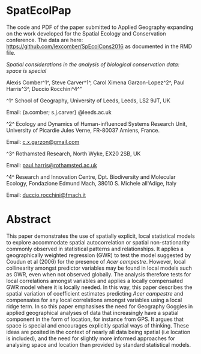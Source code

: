 # SpatEcolPap
The code and PDF of the paper submitted to Applied Geography expanding on the work developed for the Spatial Ecology and Conservation conference. The data are here: https://github.com/lexcomber/SpEcolCons2016 as documented in the RMD file. 

*Spatial considerations in the analysis of biological conservation data: space is special*

Alexis Comber^1^, Steve Carver^1^, Carol Ximena Garzon-Lopez^2^, Paul Harris^3^, Duccio Rocchini^4^"

^1^ School of Geography, University of Leeds, Leeds, LS2 9JT, UK

Email: {a.comber; s.j.carver} @leeds.ac.uk 

^2^ Ecology and Dynamics of Human-influenced Systems Research Unit, University of Picardie Jules Verne, FR-80037 Amiens, France.

Email: c.x.garzon@gmail.com 

^3^ Rothamsted Research, North Wyke, EX20 2SB, UK

Email: paul.harris@rothamsted.ac.uk

^4^ Research and Innovation Centre, Dpt. Biodiversity and Molecular Ecology, Fondazione Edmund Mach, 38010 S. Michele all'Adige, Italy 

Email: duccio.rocchini@fmach.it

# Abstract
This paper demonstrates the use of spatially explicit, local statistical models to explore accommodate spatial autocorrelation or spatial non-stationarity commonly observed in statistical patterns and relationships. It applies a  geographically weighted regression (GWR) to test the model suggested by Coudun et al (2006) for the presence of *Acer campestre*. However, local collinearity amongst predictor variables may be found in local models such as GWR, even when not observed globally. The analysis therefore tests for local correlations amongst variables and applies a locally compensated GWR model where it is locally needed. In this way, this paper describes the spatial variation of coefficient estimates predicting *Acer campestre* and compensates for any local correlations amongst variables using a local ridge term. In so this paper emphasises the need for Geography Goggles in applied geographical analyses of data that increasingly have a spatial component in the form of location, for instance from GPS. It argues that space is special and encourages explicitly spatial ways of thinking. These ideas are posited in the context of nearly all data being spatial (i.e location is included), and the need for slightly more informed approaches for analysing space and location than provided by standard statistical models.
